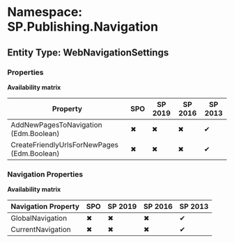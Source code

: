 # Namespace: SP.Publishing.Navigation
## Entity Type: WebNavigationSettings

### Properties

**Availability matrix**

Property | SPO | SP 2019 | SP 2016 | SP 2013
----------|-----|---------|---------|--------
AddNewPagesToNavigation (Edm.Boolean) | ✖ | ✖ | ✖ | ✔
CreateFriendlyUrlsForNewPages (Edm.Boolean) | ✖ | ✖ | ✖ | ✔

### Navigation Properties

**Availability matrix**

Navigation Property | SPO | SP 2019 | SP 2016 | SP 2013
----------|-----|---------|---------|--------
GlobalNavigation | ✖ | ✖ | ✖ | ✔
CurrentNavigation | ✖ | ✖ | ✖ | ✔
